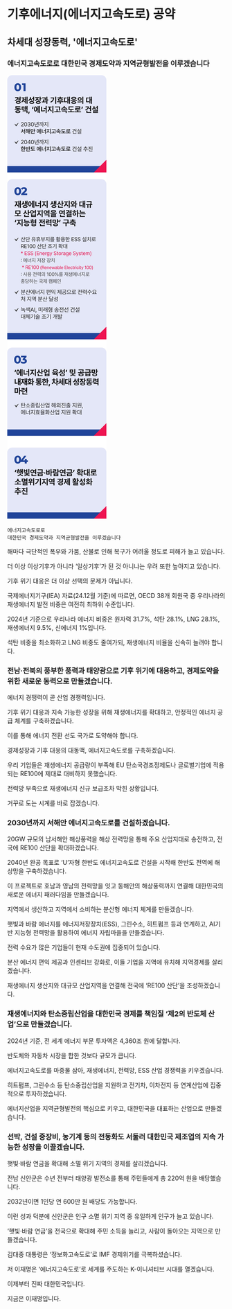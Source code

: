 # 기후에너지(에너지고속도로) 공약

## 차세대 성장동력, '에너지고속도로'
### 에너지고속도로로 대한민국 경제도약과 지역균형발전을 이루겠습니다

![공약 이미지](010.jpeg)

```
에너지고속도로로
대한민국 경제도약과 지역균형발전을 이루겠습니다
```

해마다 극단적인 폭우와 가뭄, 산불로 인해 복구가 어려울 정도로 피해가 늘고 있습니다.

더 이상 이상기후가 아니라 ‘일상기후’가 된 것 아니냐는 우려 또한 높아지고 있습니다.

기후 위기 대응은 더 이상 선택의 문제가 아닙니다.

국제에너지기구(IEA) 자료(24.12월 기준)에 따르면, OECD 38개 회원국 중 우리나라의 재생에너지 발전 비중은 여전히 최하위
수준입니다.

2024년 기준으로 우리나라 에너지 비중은 원자력 31.7%, 석탄 28.1%, LNG 28.1%, 재생에너지 9.5%, 신에너지 1%입니다.

석탄 비중을 최소화하고 LNG 비중도 줄여가되, 재생에너지 비율을 신속히 늘려야 합니다.

### 전남·전북의 풍부한 풍력과 태양광으로 기후 위기에 대응하고, 경제도약을 위한 새로운 동력으로 만들겠습니다.

에너지 경쟁력이 곧 산업 경쟁력입니다.

기후 위기 대응과 지속 가능한 성장을 위해 재생에너지를 확대하고, 안정적인 에너지 공급 체계를 구축하겠습니다.

이를 통해 에너지 전환 선도 국가로 도약해야 합니다.

경제성장과 기후 대응의 대동맥, 에너지고속도로를 구축하겠습니다.

우리 기업들은 재생에너지 공급량이 부족해 EU 탄소국경조정제도나 글로벌기업에 적용되는 RE100에 제대로 대비하지 못했습니다.

전력망 부족으로 재생에너지 신규 보급조차 막힌 상황입니다.

거꾸로 도는 시계를 바로 잡겠습니다.

### 2030년까지 서해안 에너지고속도로를 건설하겠습니다.

20GW 규모의 남서해안 해상풍력을 해상 전력망을 통해 주요 산업지대로 송전하고, 전국에 RE100 산단을 확대하겠습니다.

2040년 완공 목표로 ‘U’자형 한반도 에너지고속도로 건설을 시작해 한반도 전역에 해상망을 구축하겠습니다.

이 프로젝트로 호남과 영남의 전력망을 잇고 동해안의 해상풍력까지 연결해 대한민국의 새로운 에너지 패러다임을 만들겠습니다.

지역에서 생산하고 지역에서 소비하는 분산형 에너지 체계를 만들겠습니다.

햇빛과 바람 에너지를 에너지저장장치(ESS), 그린수소, 히트펌프 등과 연계하고, AI기반 지능형 전력망을 활용하여 에너지 자립마을을
만들겠습니다.

전력 수요가 많은 기업들이 현재 수도권에 집중되어 있습니다.

분산 에너지 편익 제공과 인센티브 강화로, 이들 기업을 지역에 유치해 지역경제를 살리겠습니다.

재생에너지 생산지와 대규모 산업지역을 연결해 전국에 ‘RE100 산단’을 조성하겠습니다.

### 재생에너지와 탄소중립산업을 대한민국 경제를 책임질 ‘제2의 반도체 산업’으로 만들겠습니다.

2024년 기준, 전 세계 에너지 부문 투자액은 4,360조 원에 달합니다.

반도체와 자동차 시장을 합한 것보다 규모가 큽니다.

에너지고속도로를 마중물 삼아, 재생에너지, 전력망, ESS 산업 경쟁력을 키우겠습니다.

히트펌프, 그린수소 등 탄소중립산업을 지원하고 전기차, 이차전지 등 연계산업에 집중적으로 투자하겠습니다.

에너지산업을 지역균형발전의 핵심으로 키우고, 대한민국을 대표하는 산업으로 만들겠습니다.

### 선박, 건설 중장비, 농기계 등의 전동화도 서둘러 대한민국 제조업의 지속 가능한 성장을 이끌겠습니다.

햇빛·바람 연금을 확대해 소멸 위기 지역의 경제를 살리겠습니다.

전남 신안군은 수년 전부터 태양광 발전소를 통해 주민들에게 총 220억 원을 배당했습니다.

2032년이면 1인당 연 600만 원 배당도 가능합니다.

이런 성과 덕분에 신안군은 인구 소멸 위기 지역 중 유일하게 인구가 늘고 있습니다.

‘햇빛‧바람 연금’을 전국으로 확대해 주민 소득을 늘리고, 사람이 돌아오는 지역으로 만들겠습니다.

김대중 대통령은 ‘정보화고속도로’로 IMF 경제위기를 극복하셨습니다.

저 이재명은 ‘에너지고속도로’로 세계를 주도하는 K-이니셔티브 시대를 열겠습니다.

이제부터 진짜 대한민국입니다.

지금은 이재명입니다.